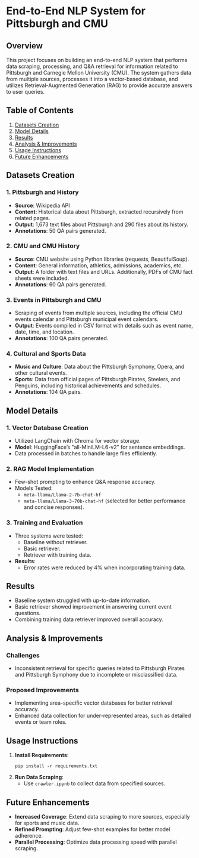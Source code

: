 
# End-to-End NLP System for Pittsburgh and CMU

## Overview

This project focuses on building an end-to-end NLP system that performs data scraping, processing, and Q&A retrieval for information related to Pittsburgh and Carnegie Mellon University (CMU). The system gathers data from multiple sources, processes it into a vector-based database, and utilizes Retrieval-Augmented Generation (RAG) to provide accurate answers to user queries.

## Table of Contents

1. [Datasets Creation](#datasets-creation)
2. [Model Details](#model-details)
3. [Results](#results)
4. [Analysis & Improvements](#analysis--improvements)
5. [Usage Instructions](#usage-instructions)
6. [Future Enhancements](#future-enhancements)

## Datasets Creation

### 1. Pittsburgh and History
- **Source**: Wikipedia API
- **Content**: Historical data about Pittsburgh, extracted recursively from related pages. 
- **Output**: 1,673 text files about Pittsburgh and 290 files about its history.
- **Annotations**: 50 QA pairs generated.

### 2. CMU and CMU History
- **Source**: CMU website using Python libraries (requests, BeautifulSoup).
- **Content**: General information, athletics, admissions, academics, etc.
- **Output**: A folder with text files and URLs. Additionally, PDFs of CMU fact sheets were included.
- **Annotations**: 60 QA pairs generated.

### 3. Events in Pittsburgh and CMU
- Scraping of events from multiple sources, including the official CMU events calendar and Pittsburgh municipal event calendars.
- **Output**: Events compiled in CSV format with details such as event name, date, time, and location.
- **Annotations**: 100 QA pairs generated.

### 4. Cultural and Sports Data
- **Music and Culture**: Data about the Pittsburgh Symphony, Opera, and other cultural events.
- **Sports**: Data from official pages of Pittsburgh Pirates, Steelers, and Penguins, including historical achievements and schedules.
- **Annotations**: 104 QA pairs.

## Model Details

### 1. Vector Database Creation
- Utilized LangChain with Chroma for vector storage.
- **Model**: HuggingFace’s "all-MiniLM-L6-v2" for sentence embeddings.
- Data processed in batches to handle large files efficiently.

### 2. RAG Model Implementation
- Few-shot prompting to enhance Q&A response accuracy.
- Models Tested:
  - `meta-llama/Llama-2-7b-chat-hf`
  - `meta-llama/Llama-3-70b-chat-hf` (selected for better performance and concise responses).

### 3. Training and Evaluation
- Three systems were tested:
  - Baseline without retriever.
  - Basic retriever.
  - Retriever with training data.
- **Results**:
  - Error rates were reduced by 4% when incorporating training data.

## Results

- Baseline system struggled with up-to-date information.
- Basic retriever showed improvement in answering current event questions.
- Combining training data retriever improved overall accuracy.

## Analysis & Improvements

### Challenges
- Inconsistent retrieval for specific queries related to Pittsburgh Pirates and Pittsburgh Symphony due to incomplete or misclassified data.

### Proposed Improvements
- Implementing area-specific vector databases for better retrieval accuracy.
- Enhanced data collection for under-represented areas, such as detailed events or team roles.

## Usage Instructions

1. **Install Requirements**: 
   ```
   pip install -r requirements.txt
   ```
2. **Run Data Scraping**:
   - Use `crawler.ipynb` to collect data from specified sources.

## Future Enhancements

- **Increased Coverage**: Extend data scraping to more sources, especially for sports and music data.
- **Refined Prompting**: Adjust few-shot examples for better model adherence.
- **Parallel Processing**: Optimize data processing speed with parallel scraping.

